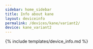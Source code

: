 ```yaml
---
sidebar: home_sidebar
title: Info about kane
layout: deviceinfo
permalink: /devices/kane/variant2/
device: kane_variant2
---
```

{% include templates/device_info.md %}
